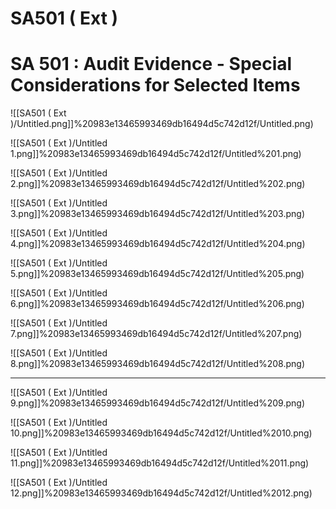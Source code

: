 # SA501 ( Ext )

# SA 501 : Audit Evidence - Special Considerations for Selected Items

![[SA501 ( Ext )/Untitled.png]]%20983e13465993469db16494d5c742d12f/Untitled.png)

![[SA501 ( Ext )/Untitled 1.png]]%20983e13465993469db16494d5c742d12f/Untitled%201.png)

![[SA501 ( Ext )/Untitled 2.png]]%20983e13465993469db16494d5c742d12f/Untitled%202.png)

![[SA501 ( Ext )/Untitled 3.png]]%20983e13465993469db16494d5c742d12f/Untitled%203.png)

![[SA501 ( Ext )/Untitled 4.png]]%20983e13465993469db16494d5c742d12f/Untitled%204.png)

![[SA501 ( Ext )/Untitled 5.png]]%20983e13465993469db16494d5c742d12f/Untitled%205.png)

![[SA501 ( Ext )/Untitled 6.png]]%20983e13465993469db16494d5c742d12f/Untitled%206.png)

![[SA501 ( Ext )/Untitled 7.png]]%20983e13465993469db16494d5c742d12f/Untitled%207.png)

![[SA501 ( Ext )/Untitled 8.png]]%20983e13465993469db16494d5c742d12f/Untitled%208.png)

---

![[SA501 ( Ext )/Untitled 9.png]]%20983e13465993469db16494d5c742d12f/Untitled%209.png)

![[SA501 ( Ext )/Untitled 10.png]]%20983e13465993469db16494d5c742d12f/Untitled%2010.png)

![[SA501 ( Ext )/Untitled 11.png]]%20983e13465993469db16494d5c742d12f/Untitled%2011.png)

![[SA501 ( Ext )/Untitled 12.png]]%20983e13465993469db16494d5c742d12f/Untitled%2012.png)